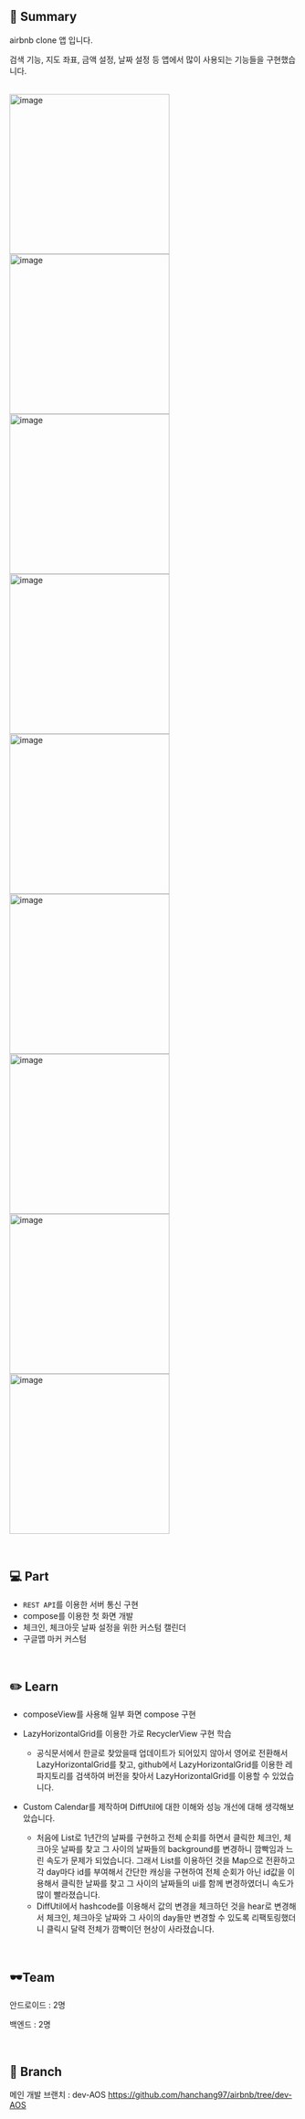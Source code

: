 ## 📃 Summary

airbnb clone 앱 입니다.

검색 기능, 지도 좌표, 금액 설정, 날짜 설정 등 앱에서 많이 사용되는 기능들을 구현했습니다.
<br>
<br>

<img width="280" alt="image" src="https://user-images.githubusercontent.com/79190824/176674924-5f7677c2-4621-4f3d-b47c-e183fe62a0bd.png"><img width="280" alt="image" src="https://user-images.githubusercontent.com/79190824/176674941-0f904b56-ec48-417f-b035-e84fc004753b.png"><img width="280" alt="image" src="https://user-images.githubusercontent.com/79190824/176674986-8ef76a66-4625-49b0-8fae-76e7bca819d7.png"><img width="280" alt="image" src="https://user-images.githubusercontent.com/79190824/176674999-9ae5bbfd-4594-49bd-b0e1-6d9d5b7f1b07.png">
<img width="280" alt="image" src="https://user-images.githubusercontent.com/79190824/176675012-477ddbc9-8b72-4e99-9bcc-a37ba7c6a621.png"><img width="280" alt="image" src="https://user-images.githubusercontent.com/79190824/176675022-f8cff25c-fb8e-4ff9-b158-641ea8b2169e.png"><img width="280" alt="image" src="https://user-images.githubusercontent.com/79190824/176675048-5b6873e3-20c7-49c2-9275-2d28089d6e42.png">
<img width="280" alt="image" src="https://user-images.githubusercontent.com/79190824/176675062-37ec06bd-9ee3-4a1e-8f33-bb2a2926f047.png"><img width="280" alt="image" src="https://user-images.githubusercontent.com/79190824/176675087-a97a76cb-ba67-46be-b430-92c7e13076bd.png">



<br>

## 💻 Part

- `REST API`를 이용한 서버 통신 구현
- compose를 이용한 첫 화면 개발
- 체크인, 체크아웃 날짜 설정을 위한 커스텀 캘린더
- 구글맵 마커 커스텀
<br>

## ✏️ Learn

- composeView를 사용해 일부 화면 compose 구현

- LazyHorizontalGrid를 이용한 가로 RecyclerView 구현 학습
    - 공식문서에서 한글로 찾았을때 업데이트가 되어있지 않아서 영어로 전환해서 LazyHorizontalGrid를 찾고, github에서 LazyHorizontalGrid를 이용한 레파지토리를 검색하여 버전을 찾아서 LazyHorizontalGrid를 이용할 수 있었습니다.
    
- Custom Calendar를 제작하며 DiffUtil에 대한 이해와 성능 개선에 대해 생각해보았습니다.
    - 처음에 List로 1년간의 날짜를 구현하고 전체 순회를 하면서 클릭한 체크인, 체크아웃 날짜를 찾고 그 사이의 날짜들의 background를 변경하니 깜빡임과 느린 속도가 문제가 되었습니다. 그래서 List를 이용하던 것을 Map으로 전환하고 각 day마다 id를 부여해서 간단한 캐싱을 구현하여 전체 순회가 아닌 id값을 이용해서 클릭한 날짜를 찾고 그 사이의 날짜들의 ui를 함께 변경하였더니 속도가 많이 빨라졌습니다.
    - DiffUtil에서 hashcode를 이용해서 값의 변경을 체크하던 것을 hear로 변경해서 체크인, 체크아웃 날짜와 그 사이의 day들만 변경할 수 있도록 리팩토링했더니 클릭시 달력 전체가 깜빡이던 현상이 사라졌습니다.
<br>

## 🕶Team

안드로이드 : 2명

백엔드 : 2명

<br>

## 🔨 Branch

메인 개발 브랜치 : dev-AOS
https://github.com/hanchang97/airbnb/tree/dev-AOS
